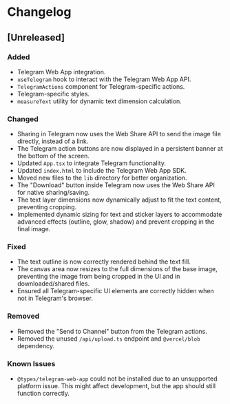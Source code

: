 # Changelog

## [Unreleased]

### Added
- Telegram Web App integration.
- `useTelegram` hook to interact with the Telegram Web App API.
- `TelegramActions` component for Telegram-specific actions.
- Telegram-specific styles.
- `measureText` utility for dynamic text dimension calculation.

### Changed
- Sharing in Telegram now uses the Web Share API to send the image file directly, instead of a link.
- The Telegram action buttons are now displayed in a persistent banner at the bottom of the screen.
- Updated `App.tsx` to integrate Telegram functionality.
- Updated `index.html` to include the Telegram Web App SDK.
- Moved new files to the `lib` directory for better organization.
- The "Download" button inside Telegram now uses the Web Share API for native sharing/saving.
- The text layer dimensions now dynamically adjust to fit the text content, preventing cropping.
- Implemented dynamic sizing for text and sticker layers to accommodate advanced effects (outline, glow, shadow) and prevent cropping in the final image.

### Fixed
- The text outline is now correctly rendered behind the text fill.
- The canvas area now resizes to the full dimensions of the base image, preventing the image from being cropped in the UI and in downloaded/shared files.
- Ensured all Telegram-specific UI elements are correctly hidden when not in Telegram's browser.

### Removed
- Removed the "Send to Channel" button from the Telegram actions.
- Removed the unused `/api/upload.ts` endpoint and `@vercel/blob` dependency.

### Known Issues
- `@types/telegram-web-app` could not be installed due to an unsupported platform issue. This might affect development, but the app should still function correctly.